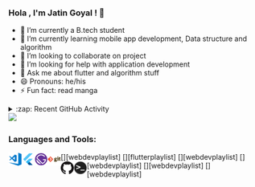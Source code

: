 ### Hola , I'm Jatin Goyal ! 👋


- 🔭 I’m currently a B.tech student 
- 🌱 I’m currently learning mobile app development, Data structure and algorithm
- 👯 I’m looking to collaborate on project
- 🤔 I’m looking for help with application development
- 💬 Ask me about flutter and algorithm stuff
- 😄 Pronouns: he/his
- ⚡ Fun fact: read manga 

<details>
  <summary>:zap: Recent GitHub Activity</summary>
  
<!--START_SECTION:activity-->
1. 💪 Opened PR [#7](https://github.com/Ashish-kumar7/geeks-for-geeks-solutions/pull/7) in [Ashish-kumar7/geeks-for-geeks-solutions](https://github.com/Ashish-kumar7/geeks-for-geeks-solutions)
2. 💪 Opened PR [#56](https://github.com/Amisha-here/Data-Structures/pull/56) in [Amisha-here/Data-Structures](https://github.com/Amisha-here/Data-Structures)
3. 💪 Opened PR [#1355](https://github.com/shoaibrayeen/Programmers-Community/pull/1355) in [shoaibrayeen/Programmers-Community](https://github.com/shoaibrayeen/Programmers-Community)
4. 💪 Opened PR [#18](https://github.com/shoaibrayeen/Data-Structures-and-Algorithms/pull/18) in [shoaibrayeen/Data-Structures-and-Algorithms](https://github.com/shoaibrayeen/Data-Structures-and-Algorithms)
5. 💪 Opened PR [#17](https://github.com/shoaibrayeen/Data-Structures-and-Algorithms/pull/17) in [shoaibrayeen/Data-Structures-and-Algorithms](https://github.com/shoaibrayeen/Data-Structures-and-Algorithms)
<!--END_SECTION:activity-->

</details>
<img src="https://github-readme-stats.vercel.app/api?username=Jatin-Goyal5&&show_icons=true&title_color=ffffff&icon_color=ffa726&text_color=cddc39&bg_color=00acc1">

### Languages and Tools:

[<img align="left" alt="Visual Studio Code" width="26px" src="https://raw.githubusercontent.com/github/explore/80688e429a7d4ef2fca1e82350fe8e3517d3494d/topics/visual-studio-code/visual-studio-code.png" />][webdevplaylist]
[<img align="left" alt="Flutter" width="26px" src="https://raw.githubusercontent.com/github/explore/80688e429a7d4ef2fca1e82350fe8e3517d3494d/topics/flutter/flutter.png" />][flutterplaylist]
[<img align="left" alt="Gatsby" width="26px" src="https://raw.githubusercontent.com/github/explore/e94815998e4e0713912fed477a1f346ec04c3da2/topics/gatsby/gatsby.png" />][webdevplaylist]
[<img align="left" alt="Git" width="26px" src="https://raw.githubusercontent.com/github/explore/80688e429a7d4ef2fca1e82350fe8e3517d3494d/topics/git/git.png" />][webdevplaylist]
[<img align="left" alt="GitHub" width="26px" src="https://raw.githubusercontent.com/github/explore/78df643247d429f6cc873026c0622819ad797942/topics/github/github.png" />][webdevplaylist]
[<img align="left" alt="Terminal" width="26px" src="https://raw.githubusercontent.com/github/explore/80688e429a7d4ef2fca1e82350fe8e3517d3494d/topics/terminal/terminal.png" />][webdevplaylist]

<br />
